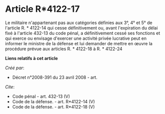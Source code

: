 # Article R*4122-17

Le militaire n'appartenant pas aux catégories définies aux 3°, 4° et 5° de l'article R. * 4122-14 qui cesse définitivement
ou, avant l'expiration du délai fixé à l'article 432-13 du code pénal, a définitivement cessé ses fonctions et qui exerce ou
envisage d'exercer une activité privée lucrative peut en informer le ministre de la défense et lui demander de mettre en
œuvre la procédure prévue aux articles R. * 4122-18 à R. * 4122-24

**Liens relatifs à cet article**

_Créé par_:

  - Décret n°2008-391 du 23 avril 2008 - art.

_Cite_:

  - Code pénal - art. 432-13 (V)
  - Code de la défense. - art. R*4122-14 (V)
  - Code de la défense. - art. R*4122-18 (V)
